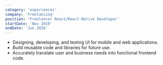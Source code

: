 ```yaml
---
category: 'experiences'
company: 'Freelancing'
position: 'Freelancer React/React-Native Developer'
startDate: 'Nov 2019'
endDate: 'Jun 2020'
---
```


* Designing, developing, and testing UI for mobile and web applications.
* Build reusable code and libraries for future use.
* Accurately translate user and business needs into functional frontend code.
